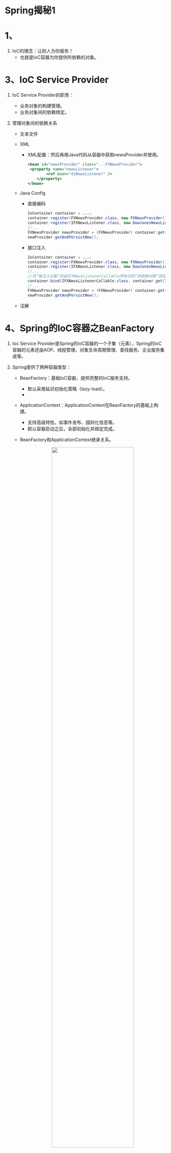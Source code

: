# Spring揭秘1

# 1、

1. IoC的理念：让别人为你服务！
   - 也就是IoC容器为你提供所依赖的对象。

# 3、IoC Service Provider

1. IoC Service Provider的职责：

   - 业务对象的构建管理。
   - 业务对象间的依赖绑定。

2. 管理对象间的依赖关系

   - 文本文件

   - XML

     - XML配置：然后再用Java代码从容器中获取newsProvider并使用。

       ```xml
       <bean id="newsProvider" class="...FXNewsProvider">
       	<property name="newsListener">
               <ref bean="djNewsListener" />
           </property>
       </bean>
       ```

   - Java Config

     - 直接编码

       ```java
       IoContainer container = ...;
       container.register(FXNewsProvider.class, new FXNewsProvider());
       container.register(IFXNewsListener.class, new DowJonesNewsListener());
       //...
       FXNewsProvider newsProvider = (FXNewsProvider) container.get(FXNewsProvider.class);
       newProvider.getAndPersistNew();
       ```

     - 接口注入

       ```java
       IoContainer container = ...;
       container.register(FXNewsProvider.class, new FXNewsProvider());
       container.register(IFXNewsListener.class, new DowJonesNewsListener());
       //...
       //将“被注入对象”的由IFXNewsListenerCallable所标识的“所依赖对象”绑定位容器中注册过的IFXNewsListener类型实例对象
       container.bind(IFXNewsListenerCallable.class, container.get(IFXNewsListener.class));
       //...
       FXNewsProvider newsProvider = (FXNewsProvider) container.get(FXNewsProvider.class);
       newProvider.getAndPersistNew();
       ```

   - 注解

# 4、Spring的IoC容器之BeanFactory

1. Ioc Service Provider是Spring的IoC容器的一个子集（元素），Spring的IoC容器的元素还由AOP、线程管理、对象生命周期管理、查找服务、企业服务集成等。

2. Spring提供了两种容器类型：

   - BeanFactory：基础IoC容器，提供完整的IoC服务支持。

     - 默认采用延迟初始化策略（lazy-load）。
     - 

   - ApplicationContext：ApplicationContext在BeanFactory的基础上构建。

     - 支持高级特性。如事件发布、国际化信息等。
     - 默认容器启动之后，全部初始化并绑定完成。

   - BeanFactory和ApplicationContext继承关系。

     <div align="center">
     <img src="https://github.com/XiaoHuaShiFu/img/blob/master/BeanFactory%E5%92%8CApplicationContext%E7%BB%A7%E6%89%BF%E5%85%B3%E7%B3%BB.jpg?raw=true" width="75%" height="75%" style="transform: rotate(0deg);">
      </div>

   - BeanFactory：公开获取一个组装完成的对象的方法接口，也包含查询方法。

     - 如获取某个对象（getBean）、查询某个对象是否存在容器中（containsBean）、获取某个bean的状态或者类型的方法等。

3. BeanFactory的对象注册与绑定方式

   - 直接编码方式

     - 示例：

       ```java
       public static void  testBindViaCode() {
           //DefaultListableBeanFactory是BeanFactory的一个间接实现
           //也实现了BeanDefinitionRegistry接口，此接口充当Bean注册管理的角色
           DefaultListableBeanFactory beanRegistry = new DefaultListableBeanFactory();
           //BeanFactory是用于对实际Bean进行访问管理的接口
           BeanFactory container = bindViaCode(beanRegistry);
           UserVo userVo = (UserVo) container.getBean("userVo");
           System.out.println(userVo);
       }
       
       public static BeanFactory bindViaCode(BeanDefinitionRegistry registry) {
           //部门bean
           //通过setter方法注入
           AbstractBeanDefinition dep = new RootBeanDefinition(Dep.class);
           registry.registerBeanDefinition("dep", dep);
           MutablePropertyValues depArgValues = new MutablePropertyValues();
           depArgValues.addPropertyValue(new PropertyValue("depid", "332"));
           depArgValues.addPropertyValue(new PropertyValue("name", "自科部"));
           dep.setPropertyValues(depArgValues);
       
           //用户Vo Bean
           //通过构造器方法注入
           AbstractBeanDefinition userVo = new RootBeanDefinition(UserVo.class);
           registry.registerBeanDefinition("userVo", userVo);
           ConstructorArgumentValues userArgValues = new ConstructorArgumentValues();
           userArgValues.addIndexedArgumentValue(0, "23214");
           userArgValues.addIndexedArgumentValue(1, "吴嘉贤");
           userArgValues.addIndexedArgumentValue(2, "332");
           userArgValues.addIndexedArgumentValue(3, "男");
           userArgValues.addIndexedArgumentValue(4, "123456");
           userArgValues.addIndexedArgumentValue(5, "VIP");
           userArgValues.addIndexedArgumentValue(6, dep);
           userVo.setConstructorArgumentValues(userArgValues);
       
           //测试BeanDefinitionRegistry
           //此接口负责注册管理Bean
           System.out.println(registry.getBeanDefinitionCount());
           System.out.println(Arrays.toString(registry.getBeanDefinitionNames()));
           //获取Bean定义
           BeanDefinition beanDefinition = registry.getBeanDefinition("dep");
           //获取Bean的各个参数
           MutablePropertyValues mutablePropertyValues = beanDefinition.getPropertyValues();
           //获取Bean参数的值
           System.out.println(mutablePropertyValues.get("depid"));
       
       
           //返回registry
           return (BeanFactory) registry;
       }
       ```
   
     - BeanFactory、BeanDefinitionRegistry以及DefaultListableBeanFactory的关系
   
       <div align="center">
       <img src="https://github.com/XiaoHuaShiFu/img/blob/master/BeanFactory%E3%80%81BeanDefinitionRegistry%E4%BB%A5%E5%8F%8ADefaultListableBeanFactory%E7%9A%84%E5%85%B3%E7%B3%BB.jpg?raw=true" width="50%" height="10%" style="transform: rotate(0deg);">
        </div>
   
   - 外部配置文件方式
   
     - properties方式
   
       - 使用PropertiesBeanDefinitionReader读取配置文件
     
       - 示例：
     
         ```java
         public static void testProperties() {
             //bean的注册和管理
             DefaultListableBeanFactory beanRegistry = new DefaultListableBeanFactory();
             //读取properties的信息的类
             PropertiesBeanDefinitionReader reader = new PropertiesBeanDefinitionReader(beanRegistry);
             //加载properties信息
             //其中classpath指代classes文件夹
             reader.loadBeanDefinitions("classpath:beans.properties");
             //转换成BeanFactory
             BeanFactory container = beanRegistry;
         
             System.out.println(container.getBean("userVo"));
         }
         ```
     
         ```properties
         userVo.(class)=com.springjiemi.vo.UserVo
         String userid, String name, String depid, String sex, String password, String roleUser, Dep dep
         #通过constructor方法注入
         userVo.$0=332
         userVo.$1=吴嘉贤
         userVo.$2=322
         userVo.$3=男
         userVo.$4=123456
         userVo.$5=VIP
         userVo.$6(ref)=dep
         
         #通过setter方法注入
         dep.(class)=com.springjiemi.pojo.Dep
         dep.depid=322
         dep.name=自科部
         ```
     
     - XML方式
     
       - 使用XmlBeanDefinitionReader读取配置文件，也可以用BeanFactory简化注册过程。
     
       - 示例：
     
         ```java
         //bean的注册和管理
         DefaultListableBeanFactory beanRegistry = new DefaultListableBeanFactory();
         //读取XML的信息的类
         XmlBeanDefinitionReader reader = new XmlBeanDefinitionReader(beanRegistry);
         //加载XML信息
         //其中classpath指代classes文件夹
         reader.loadBeanDefinitions("classpath:benas.xml");
         //转换成BeanFactory
         BeanFactory container = beanRegistry;
         
         //另外的方法，其内部也和上面做法类似
         //BeanFactory container = new XmlBeanFactory(new ClassPathResource("benas.xml"));
         
         System.out.println(container.getBean("userVo"));
         ```
     
         ```xml
         <bean id="userVo" class="com.springjiemi.vo.UserVo">
             <constructor-arg value="3333"/>
             <constructor-arg value="wjx"/>
             <constructor-arg value="322"/>
             <constructor-arg value="男"/>
             <constructor-arg value="123456"/>
             <constructor-arg value="VIP"/>
             <constructor-arg ref="dep"/>
         </bean>
         
         <bean id="dep" class="com.springjiemi.pojo.Dep">
             <property name="depid" value="322"/>
             <property name="name" value="自科部"/>
         </bean>
         ```
     
     - 注解方式
     
       - 在beans里配置
     
         ```xml
         <context:component-scan base-package="com.springjiemi.pojo"/>
         ```
     
       - 示例：
     
         ```java
         public static void testAnnotation() {
             //bean的注册和管理
             ApplicationContext ctx = new ClassPathXmlApplicationContext("classpath:applicationContext.xml");
         
             AnnotationPojo annotationPojo = (AnnotationPojo) ctx.getBean("annotationPojo");
             annotationPojo.print();
         }
         ```
     
   - XML方式
   
     - beans
   
       - 它拥有的属性：
   
         | 属性                     | 描述                                                         |
         | ------------------------ | ------------------------------------------------------------ |
         | default-lazy-init        | 默认false。标志是否对所有的<bean>进行延迟初始化              |
         | default-autowire         | 默认no，可取byName、byType、constructor以及autodetect。自动绑定用那种默认绑定方式。 |
         | default-init-method      | 如果所管辖的<bean>按照某种规则，都有同样名称的初始化方法的话，可以在这里同一指定这个初始化方法名，而不用在每个<bean>上都重复单独指定 |
         | default-dependency-check | 默认none，可取objects、simple、all。是否和什么程度的依赖检查。 |
         | default-destroy-method   | 与default-init-method相类似，这个指代销毁方法。              |
   
       - 它拥有的元素：
   
         - description：描述信息。
   
         - import：导入其他配置文件
   
         - alias：为<bean>起别名。
   
         - bean：
   
           - id属性：唯一标识符。
           - name属性：起别名。
           - class属性：bean的类型。
   
           - 注入方式：
   
             - constructor方式：
   
               - type属性：标明此参数的类型，适用于多个构造器无法区分的情况下。
   
               - index属性：标明此参数所在构造器的参数列表的第几个。从0开始。
   
               - 示例：
   
                 ```xml
                 <bean id="userVo" class="com.springjiemi.vo.UserVo">
                     <constructor-arg value="3333"/>
                     <constructor-arg value="wjx"/>
                     <constructor-arg value="322"/>
                     <constructor-arg value="男"/>
                     <constructor-arg value="123456"/>
                     <constructor-arg value="VIP"/>
                     <constructor-arg ref="dep"/>
                 </bean>
                 ```
   
             - setter方式：
   
               ```xml
               <bean id="dep" class="com.springjiemi.pojo.Dep">
                   <property name="depid" value="322"/>
                   <property name="name" value="自科部"/>
               </bean>
               ```
   
             - <property>和<constructor-arg/>中的可选用项：
   
               - <value>：类似于value属性，只能注入String类型和原始类型及它们的包装器类型。
   
               - <ref>：类似于ref属性，引用容器中其他的对象实例。
   
                 - local属性：同一个配置文件的对象。
   
                 - parent属性：父容器中定义的对象引用。
   
                   - BeanFactory可以嵌套加载：
   
                     ```java
                     BeanFactory p = new XmlBeanFactory(new ClassPathResource("p.xml"));
                     BeanFactory c = new XmlBeanFactory(new ClassPathResource("c.xml"),p);
                     ```
   
                 - bean属性：所有实例对象。
   
               - <idref>：此会在解析配置的时候检查所依赖对象的beanName是否存在，而不用等到运行时才发现beanName所对应的对象实例不存在。
   
               - 内部<bean>：类似内部类，外部无法直接访问。
   
               - <list>：里面的元素可以用<ref>、<value>、<bean>
   
               - <set>：里面的元素可以用<ref>、<value>、<bean>
   
               - \<map\>：里面元素是\<entry\>
   
                 - \<entry\>里面的元素是\<key\>或\<key-ref\>+\<ref\>、\<value\>、\<value-ref\>、\<list\>等。
   
               - \<props\>：\<prop key="keyValue"\>StringValue \<\\prop\>
   
               - \<null\>：指定为null。如果用\<value\>\<\\value\>指示的是""。
   
           - depends-on属性：在实例化某个对象之前先实例化另外一个实例对象。适用于非显示依赖关系。
   
           - autowire属性：自动注入。
   
             - autodetect：如果对象拥有默认无参数的构造方法，容器会考虑byType的自动绑定模式，否则，会使用constructor模式。如果用constructor后还有未绑定属性，也会用byType对剩余属性进行自动绑定。
             - 手工绑定会覆盖自动绑定。
             - 自动绑定不适用于”String、原生类型、Classes类型及这些类型的数组“。
   
           - dependency-check属性：确保自动绑定后，最终确认每个对象所依赖的对象是否按照所预期的那样被注入。
   
           - lazy-init属性：延迟加载。
   
           - parent属性：继承父bean的一些参数。类似Java的extends。
   
           - abstact属性：作为一个模板，里面的参数可以被子bean继承，自身在容器初始化时不会实例化。类似Java的抽象类。
   
             - 在ApplicationContext容器下，初始化时会默认实例化所有bean，可以用此属性来避免容器将其实例化。
   
           - scope属性：bean的生命周期。
   
             - singleton：一个容器里的单例。
             - prototype：每次收到要此对象的请求都会生产一新的实例。
             - request：每个HTTP请求创建一个全新的实例对象，请求结束后，此对象生命周期结束。
             - session：每个session创建一个实例对象。
             - globalSession：只有应用在基于portlet的Web应用程序中才有一样，它映射到portlet的global范围的session。
             - 自定义scopo类型：
               - 实现scope接口。
               - 用ConfigurableBeanFactory的registerScope方法取注册此scope。
               - 如果使用ApplicationContext容器，它可以自动识别并加载BeanFactoryPostProcessor，所以可以在**bean**配置文件中，通过CustomScopeConfigureer来注册自定义Scope。
   
     - 工厂方法和FactoryBean
   
       - 静态工厂方法注入
   
         ```xml
         <!--通过工厂类和工厂方法名注入对象-->
         <bean id="bar" class="com.springjiemi.pojo.StaticBarFactory" factory-method="getIstance"/>
         
         <!--方法带参数-->
         <bean id="bar" class="com.springjiemi.pojo.StaticBarFactory" factory-method="getIstance">
             <constructor-arg value="arg"/>
         </bean>
         ```
   
       - 非静态工厂方法
   
         ```xml
         <!--工厂bean-->
         <bean id="barFactory" class="com.springjiemi.pojo.BarFactory"/>
         
         <bean id="bar" factory-bean="barFactory" factory-method="getIstance">
             <constructor-arg value="arg"/>
         </bean>
         ```
   
       - FactoryBean
   
         - 示例：
   
           ```java
           public class NextDayDateFactoryBean implements FactoryBean<DateTime>{
           
               @Override
               public DateTime getObject() throws Exception {
                   return new DateTime().plusDays(1);
               }
           
               @Override
               public Class<?> getObjectType() {
                   return DateTime.class;
               }
           
               @Override
               public boolean isSingleton() {
                   return false;
               }
           }
           ```
   
           ```xml
           <bean id="nextDayDate" class="com.springjiemi.pojo.NextDayDateFactoryBean"/>
           ```
   
           ```java
           FactoryBean factoryBean = (FactoryBean)container.getBean("&nextDayDate");
           ```
   
         - 常见的FactoryBean实现：
   
           - JndiObjectFactoryBean
           - LocalSessionFactoryBean
           - SqlMapClientFactoryBean
           - ProxyFactoryBean
           - TransactionProxyFactoryBean
       
     - 方法注入（Method Injection）与方法替换（Method Replacement）
     
       - 方法注入：每次调用都注入一个新的实例。
     
         - 示例：
     
           ```xml
           <bean id="userVo" class="com.springjiemi.vo.UserVo">
               <property name="userid" value="3333"/>
               <property name="name" value="wjx"/>
               <property name="depid" value="322"/>
               <property name="sex" value="男"/>
               <property name="password" value="123456"/>
               <property name="roleUser" value="VIP"/>
               <property name="dep" ref="dep"/>
               <!-- 每次调用getDep都返回一个新的dep实例 -->
               <!-- name指示要调用的方法 -->
               <!-- bean指示方法返回的实例 -->
               <!-- 实质是通过Cglib动态生成一个子类实现 -->
               <lookup-method name="getDep" bean="dep"/>
           </bean>
           
           <bean id="dep" class="com.springjiemi.pojo.Dep" scope="prototype">
               <property name="depid" value="322"/>
               <property name="name" value="自科部"/>
           </bean>
           ```
     
         - 使用BeanFactoryAware接口：容器对实现了此接口的对象，会把容器自身注入到此bean，这样此bean就拥有BeanFactory的引用。
     
           - 实现此接口：
     
             ```java
             public interface BeanFactoryAware extends Aware {
                 void setBeanFactory(BeanFactory var1) throws BeansException;
             }
             ```
     
             ```java
             private BeanFactory beanFactory;
             
             public Dep getDep() {
                 return (Dep) beanFactory.getBean("dep");
             }
             
             @Override
             public void setBeanFactory(BeanFactory beanFactory) throws BeansException {
                 this.beanFactory = beanFactory;
             }
             ```
     
         - 使用ObjectFactoryCreatingFactoryBean：此类是FactoryBean的一个实现，它返回一个ObjectFactory实例。此实例可以返回容器管理的对象，隔离了客户端对象对BeanFactory的直接引用。
     
           - 实现：
     
             ```xml
             <bean id="userVo" class="com.springjiemi.vo.UserVo">
                 <property name="userid" value="3333"/>
                 <property name="name" value="wjx"/>
                 <property name="depid" value="322"/>
                 <property name="sex" value="男"/>
                 <property name="password" value="123456"/>
                 <property name="roleUser" value="VIP"/>
                 <property name="dep" ref="dep"/>
                 
                 <!-- 注入工厂 -->
                 <property name="depBeanFactory" ref="depBeanFactory"/>
             </bean>
             
             <bean id="dep" class="com.springjiemi.pojo.Dep" scope="prototype">
                 <property name="depid" value="322"/>
                 <property name="name" value="自科部"/>
             </bean>
             
             <!-- 此工厂只是管理特定的bean -->
             <bean id="depBeanFactory" class="org.springframework.beans.factory.config.ObjectFactoryCreatingFactoryBean">
                 <property name="targetBeanName">
                     <idref bean="dep"/>
                 </property>
             </bean>
             ```
     
             ```java
             //管理特定bean的工厂
             private ObjectFactory<Dep> depBeanFactory;
             public Dep getDep() {
                 //使用此工厂返回所需要的实例对象
                 return depBeanFactory.getObject();
             }
             //设置此工厂
             public void setDepBeanFactory(ObjectFactory<Dep> depBeanFactory) {
                 this.depBeanFactory = depBeanFactory;
             }
             ```
     
         - 可以使用ServiceLocatorFactoryBean来代替ObjectFactoryCreatingFactoryBean，该FactoryBean可以让我们自定义工厂接口，而不用使用ObjectFactory。
     
           - 示例：
     
             ```xml
             <bean id="userVo" class="com.springjiemi.vo.UserVo">
                 <property name="userid" value="3333"/>
                 <property name="name" value="wjx"/>
                 <property name="depid" value="322"/>
                 <property name="sex" value="男"/>
                 <property name="password" value="123456"/>
                 <property name="roleUser" value="VIP"/>
                 <property name="dep" ref="dep"/>
             
                 <property name="depFactory" ref="depFactory"/>
             </bean>
             
             <bean id="dep" class="com.springjiemi.pojo.Dep" scope="prototype">
                 <property name="depid" value="322"/>
                 <property name="name" value="自科部"/>
             </bean>
             
             <!-- 设置工厂对象的接口 -->
             <bean id="depFactory" class="org.springframework.beans.factory.config.ServiceLocatorFactoryBean">
                 <property name="serviceLocatorInterface" value="com.springjiemi.pojo.DepFactory"/>
             </bean>
             ```
     
             ```java
             private DepFactory depFactory;
             public Dep getDep() {
                 return depFactory.getDep();
             }
             public void setDepFactory(DepFactory depFactory) {
                 this.depFactory = depFactory;
             }
             ```
     
             ```java
             public interface DepFactory {
                 Dep getDep();
             }
             ```
     
     - 方法替换：实现方法拦截功能。
     
       - 实现MethodReplacer接口作为替换类：
     
         ```java
         public class UserVoReplacer implements MethodReplacer {
             private static final transient Logger logger = LoggerFactory.getLogger(UserVoReplacer.class);
             @Override
             public Object reimplement(Object o, Method method, Object[] objects) throws Throwable {
                 logger.info("method" + method.getName());
                 return "hahhahah test";
             }
         }
         ```
     
       - 注入替换类并指明要替换的方法：
     
         ```xml
         <bean id="userVo" class="com.springjiemi.vo.UserVo">
             <property name="userid" value="3333"/>
             <property name="name" value="wjx"/>
             <property name="depid" value="322"/>
             <property name="sex" value="男"/>
             <property name="password" value="123456"/>
             <property name="roleUser" value="VIP"/>
             <property name="dep" ref="dep"/>
         
             <!-- 替换某个方法 -->
             <replaced-method name="toString" replacer="userVoReplacer" />
         </bean>
         
         <!-- 替换方法的替换类 -->
         <bean id="userVoReplacer" class="com.springjiemi.pojo.UserVoReplacer"/>
         ```
     
         - 可以用\<arg-type\>指明要替换方法的参数类型，如果有重载方法的话
     
           ```xml
           <arg-type match="String"/>
           ```
   
4. 容器

   - Spring的IoC容器可以分为两个阶段：容器启动阶段和Bean实例化阶段。

   - 容器启动阶段：

     - 加载配置：加载Configuration MetaData。
     - 分析配置信息。
     - 装备到BeanDefinition。生成Bean定义。
     - 方式
       - 代码方式。
       - 依赖工具类（BeanDefinitionReader）进行解析和分析，并将分析后的信息编组成为相应的BeanDefinition，然后把这些BeanDefinition注册到相应的BeanDefinitionRegistry。

   - Bean实例化阶段

     - 实例化对象。
     - 装配依赖。
     - 生命周期回调。
     - 对象其他处理。
     - 注册回调接口。

     - 当请求通过容器的getBean方法请求某个对象时，就会根据BeanDefinition所提供的信息实例化被请求的对象，为其注入依赖。如果该对象实现了某些回调接口，也会根据回调接口的要求来装配它。当对象装配完毕后，容器会立即将对象返回给请求方法使用。

   - 插手容器的启动

     - Spring提供BeanFactoryPostProcessor的容器扩展机制。允许我们在容器实例化对象前，对注册到容器的BeanDefinition所保存的信息做相应的修改。相当于在容器实现的第一阶段最后加入一道工序，让我们对最终的BeanDefinition做一些额外的操作，比如修改bean定义的某些属性，为bean定义增加其他信息等等。

     - 如果一个容器有用多个BeanFactoryPostProcessor，需要同时实现Spring的Ordered接口，以保证按预先顺序执行。

     - Spring已经实现的BeanFactoryPostProcessor：

       - PropertyPlaceholderConfigurer
         - 实现用占位符（PlaceHolder）${jdbc.url}来指定properties里面的属性。
         - 在BeanFactory第一阶段加载完成所有配置信息是，BeanFactory中保存的对象的属性信息还是以占位符的形式存在。当PropertyPlaceholderConfigurer作为BeanFactoryPostProcessor被应用时，它会使用properties配置文件中的配置信息来替换相应BeanDefinition中占位符所表示的属性值。这样当进入容器实现第二阶段实例化bean时，bean定义中的属性值就是最终替换完成的了。
         - PropertyPlaceholderConfigurer不单会从配置的properties文件中加载配置项，还会检查Java的System类中的Properties。
           - 可以通过setSystemPropertiesMode()或setSystemPropertiesModeName()来控制是否加载或覆盖System相应的Properties。
           - PropertyPlaceholderConfigurer提供了SYSTEM_PROPERTIES_MODE_NEVER、SYSTEM_PROPERTIES_MODE_FALLBACK、SYSTEM_PROPERTIES_MODE_OVERRIDE三种模式。默认采用SYSTEM_PROPERTIES_MODE_FALLBACK（备选模式）。
         
       - PropertyOverrideConfigurer
         
       - 用来覆盖bean定义中的property信息。
     
       - PropertyOverrideConfigurer的properties文件结构：
     
           ```properties
        #将beanName的bean的propertyName属性的值替换成value
           beanName.propertyName=value
           userVo.userid=233
           ```
           
         - ```xml
           <bean class="org.springframework.beans.factory.config.PropertyOverrideConfigurer">
               <property name="location" value="beans-override.properties"/>
           </bean>
           ```
      ```
         
       - PropertyOverrideConfigurer的父类PropertyResourceConfigurer提供一个protected类型的方法convertPropertyValue，允许子类覆盖这个方法对相应的配置项进行转换，如对加密后的字符串解密之后再覆盖到相应的bean定义中。当然，PropertyPlaceholderConfigurer也同样继承了PropertyResourceConfigurer，也有同样的功能。
         
     - CustomEditorConfigurer：注册自定义的PropertyEditor。进行配置文件中的数据类型与真正的业务对象所定义的数据类型转换。
     
         - 它可以将会用到的信息注册到容器，不会对BeanDefinition做任何改变。它帮助传达转换规则相关的信息。
     
         - Spring内部通过PropertyEditor来帮助String类型到其他类型的转换。可以对原始类型，String，Color，Font等类型进行转换。
     
         - Spring自身实现了一些PropertyEditor，大部分位于propertyeditors包下。
     
           - StringArrayPropertyEditor。将符合CSV格式的字符串转换成String[]数组形式，默认（,）分隔的字符串，可以指定自定义的字符串分隔符。
           - ClassEditor。根据String类型的class名称，直接将其转换成相应的Class对象，相当于通过Class.forName(String)完成功能。还有ClassArrayEditor（接受String[]）。
           - FileEditor。对应File类型的PropertyEditor。还有InputStreamEditor、URLEditor。
           - LocaleEditor。针对Locale类型。
           - PatternEditor。针对Pattern。
           - 以上的PropertyEditor，容器会默认加载使用。
     
         - 自定义PropertyEditor：实现PropertyEditor接口，也可以继承PropertyEditorSupport类，然后实现setAsText(String)方法。
     
           - 如果只是支持从String到对应对象的转换，只需覆盖setAsText(String)方法，如果需从对象到String，需覆盖getAsText()方法。
     
           - **示例：**使用propertyEditorRegistrars属性来指定自定义的PropertyEditor，这样我们需要多给出一个PropertyEditorRegistrar的实现。
     
             ```java
             public class DatePropertyEditor extends PropertyEditorSupport {
                 private String datePattern;
             
                 @Override
                 public void setAsText(String text) throws IllegalArgumentException {
                     DateTimeFormatter dateTimeFormatter = DateTimeFormat.forPattern(getDatePattern());
                     Date dateValue = dateTimeFormatter.parseDateTime(text).toDate();
                     setValue(dateValue);
                 }
             
                 public String getDatePattern() {
                     return datePattern;
                 }
             
                 public void setDatePattern(String datePattern) {
                     this.datePattern = datePattern;
                 }
             }
      ```
     
             ```java
             public class DatePropertyEditorRegistrar implements PropertyEditorRegistrar {
             
                 private PropertyEditor propertyEditor;
             
                 @Override
                 public void registerCustomEditors(PropertyEditorRegistry propertyEditorRegistry) {
                     propertyEditorRegistry.registerCustomEditor(Date.class, getPropertyEditor());
                 }
             
                 public PropertyEditor getPropertyEditor() {
                     return propertyEditor;
                 }
             
                 public void setPropertyEditor(PropertyEditor propertyEditor) {
                     this.propertyEditor = propertyEditor;
                 }
             }
             ```
         
             ```xml
             <!-- 注册Configurer -->
             <bean class="org.springframework.beans.factory.config.CustomEditorConfigurer">
                 <property name="propertyEditorRegistrars">
                     <list>
                         <ref bean="datePropertyEditorRegistrar"/>
                     </list>
                 </property>
             </bean>
             
             <!-- 注册Registrar -->
             <bean id="datePropertyEditorRegistrar" class="com.springjiemi.pojo.DatePropertyEditorRegistrar">
                 <property name="propertyEditor" ref="datePropertyEditor"/>
             </bean>
             
             <!-- 注册Editor -->
             <bean id="datePropertyEditor" class="com.springjiemi.pojo.DatePropertyEditor">
                 <property name="datePattern" value="yyyy-MM-dd"/>
             </bean>
             ```
     
     - BeanFactory应用BeanFactoryPostProcessor
     
       - **示例：**在Java里注册
     
         ```java
      //BeanFactory
         ConfigurableListableBeanFactory beanFactory = new XmlBeanFactory(new ClassPathResource("benas.xml"));
      //声明BeanFactoryPostProcessor
         PropertyPlaceholderConfigurer propertyPlaceholderConfigurer = new PropertyPlaceholderConfigurer();
         propertyPlaceholderConfigurer.setLocation(new ClassPathResource("datasource.properties"));
         //注册到beanFactory
         propertyPlaceholderConfigurer.postProcessBeanFactory(beanFactory);
         ```
     
     - ApplicationContext应用BeanFactoryPostProcessor
     
       - **示例：**XML注册
       
         ```xml
         <bean class="org.springframework.beans.factory.config.PropertyPlaceholderConfigurer">
               <property name="locations">
                   <list>
                       <value>datasource.properties</value>
                       <value>spring.properties</value>
                   </list>
               </property>
           </bean>
         ```
     
   - 了解bean的一生
   
     - Bean的实例化过程：
   
       ![](https://github.com/XiaoHuaShiFu/img/blob/master/Bean%E5%AE%9E%E4%BE%8B%E5%8C%96%E8%BF%87%E7%A8%8B.png?raw=true)
   
     - 当getBean方法发现该bean定义没有被实例化之后，会通过createBean()方法来进行具体的对象实例化。
   
       - AbstractBeanFactory类有getBean()方法的实现逻辑。
       - AbstractAutowireCapableBeanFactory有createBean()方法的全貌。
   
     - BeanWrapper：容器内部采用“策略模式”来决定采用那种方式初始化Bean实例。
   
       - 通常通过反射或CGLIB动态字节码生成来初始化相应的bean实例或者动态生成其子类。
   
         - InstantiationStrategy定义实例化策略的抽象接口，其直接子类SimpleInstantiationStrategy实现了简单的对象实例化功能，通过反射。
         - CglibSubclassingInstantiationStrategy继承了SimpleInstantiationStrategy的反射实例化对象功能，并可以通过CGLIB动态字节码，实现方法注入的对象实例化功能。容器默认使用此类。
   
       - 容器构造完成的对象实例，还会用BeanWrapper对bean实例进行包裹，然后获取或设置bean的相应属性值。
   
         - BeanWrapper继承了PropertyAccessor接口，可以统一的对对象属性进行访问。也继承了PropertyEditorRegistry和TypeConverter接口。
   
         - 构造完成对象之后，spring会根据对象实例构造一个BeanWrapperImpl实例，然后将在CustomEditorConfigurer注册的PropertyEditor复制一份给BeanWrapperImpl实例。这样BeanWrapper就可以进行类型转换、设置对象属性值。
   
           - 示例：使用BeanWrapper对bean属性进行设置非常方便
   
             ```java
             BeanWrapper beanWrapper = new BeanWrapperImpl(ctx.getBean("userVo"));
             //使用BeanWrapper对bean的属性进行设置
             beanWrapper.setPropertyValue("name", "xxxxxxxxxxxxxxxxxx");
             ```
   
     - Aware接口：当对象实例化完成，并设置完相关属性及依赖后，spring容器会检查当前对象实例是否实现了一系列的以Aware命名结尾的接口定义。如果是，则将这些Aware接口定义中规定的依赖注入给当前对象实例。
   
       - Aware接口有：
         - BeanNameAware：把beanName设置到当前实例。
         - BeanClassLoaderAware：把当前bean的ClassLoader注入当前对象实例。默认使用ClassUtils类的Classloader。
         - BeanFactoryAware：BeanFactory容器会将自身设置到当前对象实例。
       - 对于ApplicationContext容器还有（使用BeanPostProcessor方式）：
         - ResourceLoaderAware：会将ApplicationContext自身设置到对象实例。ApplicationContext实现了ResourceLoader接口。
         - ApplicationEventPublisherAware：会将ApplicationContext自身设置到对象实例。ApplicationContext实现了ApplicationEventPublisher接口。
         - MessageSourceAware：会将ApplicationContext自身设置到对象实例。ApplicationContext通过MessageSource接口提供国际化支持。
         - ApplicationContextAware：会将ApplicationContext自身设置到对象实例。
   
     - BeanPostProcessor（bean的后置处理器）：处理容器内所有符合条件的实例化后的对象实例。
   
       - postProcessBeforeInitialization(bean, beanName)方法是BeanPostProcessor前置处理。
   
       - postProcessAfterInitialization(bean, beanName)方法是BeanPostProcessor后置处理。
   
       - 可以用于处理标记接口实现类，或者为当前对象提供代理实现。Application的Aware接口实际上就是通过BeanPostProcessor的方式进行处理的。
   
         - ApplicationContext容器会检测到之前注册到容器的ApplicationContextAwareProcessor（BeanPostprocessor）的实现类，然后会调用postProcessBeforeInitialization()方法，检查并设置Aware相关依赖。
   
       - 还可以用于对对象实例或字节码增强当前对象实例；Spring的AOP也使用BeanPostProcessor来为对象生成代理对象，如BeanNameAutoProxyCreator。
   
       - 自定义BeanPostProcessor
   
         - 标注需要进行解密的实现类：
   
           ```java
           public interface PasswordDecodable {
               String getEncodedPassword();
               void setDecodedPassword(String password);
           }
           
           public class UserVo implements BeanNameAware, PasswordDecodable {
           }
           ```
   
         - 实现相应的BeanPostProcessor对符合条件的Bean实例进行处理。
   
           ```java
           public class PasswordDecodePostProcessor implements BeanPostProcessor {
               @Override
               public Object postProcessBeforeInitialization(Object bean, String beanName) throws BeansException {
                   if (bean instanceof  PasswordDecodable) {
                       String encoded = ((PasswordDecodable) bean).getEncodedPassword();
                       String decoded = encoded + "decoded success";
                       ((PasswordDecodable) bean).setDecodedPassword(decoded);
                   }
                   return bean;
               }
               @Override
               public Object postProcessAfterInitialization(Object bean, String beanName) throws BeansException {
                   return bean;
               }
           }
           ```
   
         - 将自定义的BeanPostProcessor注册到容器
   
           - 可以通过ConfigurableBeanFactory的addBeanPostProcessor()方法注册到容器。
   
           - 对于ApplicationContext容器，会自动识别并注册XML配置里的BeanPostProcessor。
   
             ```xml
             <bean id="passwordDecodePostProcessor" class="com.springjiemi.pojo.PasswordDecodePostProcessor"/>
             ```
   
         - InstantiationAwareBeanPostProcessor接口可以在对象实例化过程中导致短路的效果。也就是在实例化对象步骤之前，容器会检查是否有注册InstantiationAwareBeanPostProcessor接口，如果有会首先使用相应的InstantiationAwareBeanPostProcessor来构造对象实例。构造完成之后直接返回对象实例。
   
     - InitializingBean：对象生命周期标识接口。
     
       - 在进行前置处理之后，会检查是否实现了InitializingBean接口，如果实现了会用其afterPropertiesSet()方法进一步处理实例。
     
       - 可以使用\<bean\>的init-method属性对系统中业务对象的自定义初始化操作可以以任何方式命名。
     
       - 可以用\<beans\>的default-init-method指定全部bean的统一初始化方法名。
     
       - 一般只有在集成第三方库，或者其他特殊情况下，才会需要使用此特性。
     
       - 示例：
     
         ```java
         private void init() {
             System.out.println("this is init method!!!");
         }
         ```
     
         ```xml
         <bean id="userVo" class="com.springjiemi.vo.UserVo" init-method="init">
         	<property name="userid" value="${ftp.server.http.prefix}"/>
             <property name="name" value="${db.driverClassName}"/>
             <property name="depid" value="322"/>
             <property name="sex" value="男"/>
             <property name="password" value="123456"/>
             <property name="roleUser" value="VIP"/>
             <property name="dep" ref="dep"/>
             <property name="date" value="2019-05-11"/>
         </bean>
         ```
     
       - 可以同时使用InitializingBean和init-method实现两个初始化方法。
     
     - DisposableBean与destroy-method：对象销毁方法。
     
       - 示例：
     
         ```java
         private void destroy() {
             System.out.println("this is destroy method!!!");
         }
         ```
     
         ```xml
         <bean id="userVo" class="com.springjiemi.vo.UserVo" init-method="init" destroy-method="destroy">
         ```
     
       - 销毁方法不会自动执行，需要手动设置。
     
         - BeanFactory容器需要调用：
     
           ```java
           ((ConfigurableListableBeanFactory)container).destroySingletons();
           ```
     
         - ApplicationContext容器需调用：
     
           ```java
           ((AbstractApplicationContext) ctx).registerShutdownHook();
           ```

# 5、ApplicationContext容器

1. 统一资源加载策略

   - 使用Resource接口作为所有资源的抽象和访问接口。

     - ByteArrayResource。将字节（byte）数组提供的数据作为一种资源进行封装。
     - ClassPathResource。对ClassPath中加载具体资源进行封装，可以使用指定的类加载器（ClassLoader）或给定的类进行资源加载。
     - FileSystemResource。对File类型进行封装。
     - UrlResource。对URL的具体资源查找定位的实现类，内部委派URL进行具体的资源操作。
     - InputStreamResource。将InputStream作为一种资源。
     - 如果需自定义此接口，可以继承AbstractResoource抽象类。

   - ResourceLoader：查找和定位资源的接口。

     - 通过getResource(location)方法可以指定资源位置，定位到具体的资源实例。

     - DefaultResourceLoader

       - 先检查以classpath:前缀打头，如果是，尝试构造ClassPathResource类型资源并返回。

       - 否则，尝试通过URL，如果没有抛出MalformedURLException则会构造UrlResource类型资源并返回。

       - 否则，委派getResourceByPath(string)来定位，该方法默认构造ClassPathResource类型资源并返回。

       - 该方法如果最终没有找到符合条件的资源，getResourceByPath()方法会构造一个实际上并不存在的资源并返回。

       - 示例：

         ```java
         ResourceLoader resourceLoader = new DefaultResourceLoader();
         Resource resource = resourceLoader.getResource("classpath:benas.xml");
         File file = resource.getFile();
         ```

     - FileSystemResourceLoader：

       - 继承自DefaultResourceLoader，并覆盖getResourceByPath(string)方法，使之以FileSystemResource类型返回。
       - FileSystemXmlApplicationContext也覆盖了getResourceByPath(string)方法，使之以FileSystemResource类型返回。
       
     - ResourcePatternResolver：根据路径的匹配模式批量查找的ResourceLoader。扩展自ResourceLoader。
     
       - 引入了classpath*:前缀。
       - PathMatchingResourcePatternResolver，支持单个查找资源，支持Ant风格的路径匹配模式（类似于**/*.suffix），支持classpath*:。
         - 可以指定一个ResourceLoader，默认会构造一个DefaultResourceLoader。
         - PathMatchingResourcePatternResolver内部会将匹配确定的资源路径委派给ResourceLoader来查找和定位资源。
     
   - Resource和ResourceLoader类层次图
   
     ![](https://github.com/XiaoHuaShiFu/img/blob/master/Resource%E5%92%8CResourceLoader%E7%B1%BB%E5%B1%82%E6%AC%A1%E5%9B%BE.jpg?raw=true)
   
   - ApplicationContext与ResourceLoader
   
     - ApplicationContext继承了ResourcePatternResolver，也间接实现了ResourceLoader接口。可以把ApplicationContext看作一个ResourceLoader甚至ResourcePatternResolver。
   
     - AbstractApplicationContext继承了DefaultResourceLoader，它的getResource(String)方法直接调用DefaultResourceLoader的。还有ResourcePatternResolver的getResources(String)也调用此方法。AbstractApplicationContext内部的resourcePatternResolver就是PathMatchingResourcePatternResolver，它的ResourceLoader就是AbstractApplicationContext对象本身。
   
     - AbstractApplicationContext作为ResourceLoader和ResourcePatternResolver图
   
       ![](https://github.com/XiaoHuaShiFu/img/blob/master/AbstractApplicationContext%E4%BD%9C%E4%B8%BAResourceLoader%E5%92%8CResourcePatternResolver.jpg?raw=true)
   
     - 扮演ResourceLoader角色
   
       - ResourceLoader类型的注入
   
         - 使用构造方法注入或setter方法注入。（需要自己构造ResourceLoader实例）
   
         - 使用ResourceLoaderAware和ApplicationContextAware接口。（需要实现Aware接口）
   
         - 示例：
   
           ```java
           private ResourceLoader resourceLoader;
           @Override
           public void setResourceLoader(ResourceLoader resourceLoader) {
               this.resourceLoader = resourceLoader;	 	       System.out.println(this.resourceLoader.getResource("classpath:benas.xml"));
           }
           ```
   
     - Resource类型注入
   
       - 示例：
   
         ```java
         private Resource resource;
         public void setResource(Resource resource) {
             this.resource = resource;
         }
         ```
   
         ```xml
         <property name="resource" value="applicationContext.xml"/>
         ```
   
       - ApplicationContext启动时，会通过ResourceEditorRegistrar来注册针对Resorce类型的PropertyEditor实现到容器中，这个PropertyEditor叫ResourceEditor。这样ApplicationContext就可以正确地识别Resource类型的依赖。
   
       - ResourceEditor是让ApplicationContext作为ResourceLoader去定位资源。
   
       - 如果对象依赖一组Resource，Spring提供了ResourceArrayPropertyEditor实现，只需要通过CustomEditorConfigurar告知容器即可。
   
2. 国际化信息支持（I18n MessageSource）

   - Java SE的国际化支持

     - Locate

     - ResourceBundle：用来保存特定的某个Locale信息，管理一组信息序列，所有的信息序列有一个统一的一个basename，然后特定的Locale的信息，可以根据basename后追加的语言或者地区代码来区分。

       - 示例：妻子红messages部分作ResourceBundle将加载资源的basename，其他语言或地区的资源在basename上追加Locale特定代码。

         ```properties
         messages.properties
         messages_zh.properties
         messages_zh_CN.properties
         messages_en.properties
         messages_en_US.properties
         ```

       - 每个资源文件中都有相同的键来标识具体资源条目，但每个资源相同键的内容根据Locale不同而不同。

         ```properties
         #messages_zh_CN.properties
         menu.file=文件({0})
         menu.edit=编辑
         
         #messages_en_US.properties
         menu.file=File({0})
         menu.edit=Edit
         ```

       - 可以通过ResourceBundle的getBundle(baseName, locale)方法获取不同Locale对象的ResourceBundle，然后根据资源的键获取相应的Locale的资源条目内容。

         - 示例：可以指定多个同基名，不同Locate的properties文件，通过统一的方式访问。

           ```java
           ResourceBundle bundle = ResourceBundle.getBundle("spring", Locale.CHINA);
           System.out.println(bundle.getString("ftp.user"));
           ```

   - MessageSource与ApplicationContext

     - MessageSource：进一步抽象的国际化信息访问接口，传入Locate、资源的键和相应的参数就可以获取相应的信息。

       - MessageSource接口：

         ```java
         public interface MessageSource {
            //如果没有找到返回默认的defaultMessage
            String getMessage(String code, Object[] args, String defaultMessage, Locale locale);
         	//没有默认信息，没找到会抛出异常
            String getMessage(String code, Object[] args, Locale locale) throws NoSuchMessageException;
         	//使用MessageSourceResolvable对象对资源条目的键、信息参数等进行封装。
            String getMessage(MessageSourceResolvable resolvable, Locale locale) throws NoSuchMessageException;
         }
         ```

     - ApplicationContext实现了MessageSource接口，所以也是一个MessageSource。

       - ApplicationContext默认委派容器里的名为messageSource的MessageSource接口实现来完成操作。如果找不到一个名字为MessageSource的实现，ApplicationContext内部会默认实例化一个不含任何内容的StaticMessageSource实例。

       - 示例：

         ```xml
         <bean id="messageSource" class="org.springframework.context.support.ResourceBundleMessageSource">
             <property name="basenames">
                 <list>
                     <value>spring</value>
                     <value>beans</value>
                 </list>
             </property>
         </bean>
         ```

         ```java
         MessageSource messageSource = (MessageSource) ctx.getBean("messageSource");
         System.out.println(messageSource.getMessage("dep.name", new Object[] {"牛逼"}, null));
         ```

     - 可用的MessageSource实现

       - StaticMessageSource：不用于生产。

       - ResourceBundleMessageSource：基于标准的ResourceBundle实现，对AbstractMessageSource进行扩展，提供了对多个ResourceBundle的缓存以提高查询速度。对参数化和非参数化的信息处理进行了优化，对参数化的信息格式化的MessageFormat实例也进行了缓存。

       - ReloadableResourceBundleMessageSource：基于标准的ResourceBundle实现。可通过cacheSeconds属性指定时间段，以定期刷新并检查底层properties资源文件是否有更变。可通过ResourceLoader来加载信息资源文件。使用ReloadableResourceBundleMessageSource要避免将信息资源文件放到classpath中，因为这样它就无法定期加载文件更变。

       - 示例：

         ```java
         ReloadableResourceBundleMessageSource messageSource = new ReloadableResourceBundleMessageSource();
         messageSource.setBasename("beans");
         System.out.println(messageSource.getMessage("dep.name", new Object[] {"牛逼"}, null));
         ```

       - 可以基础AbstractMessageSource自定义MessageSource。

       - MessageSource类层次结构

         ![](https://github.com/XiaoHuaShiFu/img/blob/master/MessageSource%E5%B1%82%E6%AC%A1%E7%BB%93%E6%9E%84.jpg?raw=true)

     - MessageSourceAware和MessageSource注入

       - setter或构造器。
       - 实现MessageSourceAware，将ApplicationContext自身传递给此bean。

3. 容器内部事件发布

   - 自定义事件发布类结构图：

     - 主要是EventObject类（事件）和EventListener接口（监听器）。

     ![](https://github.com/XiaoHuaShiFu/img/blob/master/%E8%87%AA%E5%AE%9A%E4%B9%89%E4%BA%8B%E4%BB%B6%E5%8F%91%E5%B8%83%E7%B1%BB%E7%BB%93%E6%9E%84%E5%9B%BE.jpg?raw=true)

   - 自定义事件发布流程：

     - 给出自定义事件类型：扩展EventObject类

       ```java
       public class LearningEvent extends EventObject {
           private int time;
           private String location;
           private String msg;
       
           public LearningEvent(Object source) {
               super(source);
           }
       
           public LearningEvent(Object source, int time, String location, String msg) {
               super(source);
               this.time = time;
               this.location = location;
               this.msg = msg;
           }
       	//。。。getter setter方法
       }
       ```

     - 定义针对自定义事件类的事件监听器接口：继承EventListner（此接口为标记接口）

       ```java
       public interface LearningEventListener extends EventListener {
           void onLearning(LearningEvent event);
       }
       ```

     - 实现针对自定义事件类的事件监听器接口：

       ```java
       public class SimpleLearningEventListener implements LearningEventListener{
           @Override
           public void onLearning(LearningEvent event) {
               System.out.println(event.getSource());
               System.out.println(event.getTime());
               System.out.println(event.getLocation());
               System.out.println(event.getMsg());
               System.out.println(event.getClass());
           }
       }
       ```

     - 组合事件类和监听器，发布事件：

       ```java
       //接口
       public interface EventPublisher {
           void publishEvent(EventObject event);
           void addEventListener(EventListener eventListener);
           void removeEventListener(EventListener eventListener);
           void removeAllListeners();
       }
       
       //实现
       public class LearningEventPublisher implements EventPublisher{
           private List<LearningEventListener> listenerList = new ArrayList<>();
       
           @Override
           public void publishEvent(EventObject event) {
               List<LearningEventListener> copyListenerList = new ArrayList<>(listenerList);
               for (LearningEventListener listener : copyListenerList) {
                   listener.onLearning((LearningEvent) event);
               }
           }
           @Override
           public void addEventListener(EventListener eventListener) {
               this.listenerList.add((LearningEventListener) eventListener);
           }
           @Override
           public void removeEventListener(EventListener eventListener) {
               if (listenerList.contains(eventListener)) {
                   listenerList.remove(eventListener);
               }
           }
           @Override
           public void removeAllListeners() {
               listenerList.clear();
           }
       }
       ```

     - 测试：

       ```java
       public class TestEvent {
           public static void main(String[] args) {
               EventPublisher publisher = new LearningEventPublisher();
               publisher.addEventListener(new SimpleLearningEventListener());
               publisher.addEventListener(new SimpleLearningEventListener());
       
               publisher.publishEvent(new LearningEvent("this", 30033, "主图书馆", "18号早上线性代数复习"));
           }
       }
       ```

     - 注意点：

       - 具体时点上自定义事件的发布：为了避免事件处理期间事件监听器的注册或移除操作影响处理过程，需要对发布时点的监听器列表进行一个安全复制。
       - 自定义事件监听器管理：Publisher类需要提供增加删除监听器的方法。

   - Spring的容器内事件发布类结构分析

     - 事件以ApplicationEvent形式发布，ApplicationListener类型的bean定义会被ApplicationContext容器自动识别，它们负责监听容器内发布的所有ApplicationEvent事件。
   
     - ApplicationEvent：继承自EventObject，是一个抽象类。
     
       - ContextCloseEvent：ApplicationContext容器再即将关闭时发布的事件类型。
       - ContextRefreshedEvent：ApplicationContext容器在初始化或刷新的时候发布的事件类型。
       - RequestHandleEvent：Web请求处理后发布的事件，有一子类ServletRequestHandledEvent提供特定于Java EE的Servlet事件。
     
     - ApplicationListener：继承自EventListener。ApplicationContext容器在启动时，会自动识别并加载EventListener类型的Bean定义，并一旦有事件发布，就会通知容器里的EventListener。
     
     - ApplicationContext：继承了ApplicationEventPublisher接口，提供了publishEvent(event)接口，充当事件发布的角色。
     
       - 把事件发布和监听器的注册转包给ApplicationEventMulticaster接口。此接口定义了具体事件监听器的注册管理及事件发布的方法。
     
       - AbstractApplicationEventMulticaster是一个ApplicationEventMulticaster的一个抽象实现，实现了事件监听器的管理功能。
     
       - SimpleApplicationEventMulticaster是AbstractApplicationEventMulticaster的一个实现，实现了事件发布的功能。默认使用SyncTaskExecutor进行事件的发布。
     
       - 容器启动时，会检查是否存在名字为applicationEventMulticaster的ApplicationEventMulticaster对象实例。有的化就使用提供的实现，没有则默认初始化一个SimpleApplicationEventMulticaster作为ApplicationEventMulticaster。
     
       - Spring容器内事件发布实现类图
     
         ![](https://github.com/XiaoHuaShiFu/img/blob/master/Spring%E5%AE%B9%E5%99%A8%E5%86%85%E4%BA%8B%E4%BB%B6%E5%8F%91%E5%B8%83%E5%AE%9E%E7%8E%B0%E7%B1%BB%E5%9B%BE.jpg?raw=true)
     
   - Spring容器内事件发布的使用流程：
   
     - Spring的ApplicationContext容器的事件发布机制，主要用于单一容器内的简单消息通知和处理，并不适合分布式、多进程、多容器之间的事件通知。
   
     - 为业务类注入ApplicationEventPublisher的事件发布支持：
   
       - ApplicationEventPublisherAware接口。
       - 使用ApplicationContextAware接口。
   
     - 实现ApplicationEvent
   
       ```java
       public class LearningEvent extends ApplicationEvent {
       
           private int time;
           private String location;
           private String msg;
       
           public LearningEvent(Object source) {
               super(source);
           }
       
           public LearningEvent(Object source, int time, String location, String msg) {
               super(source);
               this.time = time;
               this.location = location;
               this.msg = msg;
           }
       	//setter and getter
       }
       ```
   
     - 实现ApplicationListener
   
       ```java
       public class SimpleLearningEventListener implements ApplicationListener<LearningEvent>{
       
           @Override
           public void onApplicationEvent(LearningEvent event) {
               System.out.println(event.getSource());
               System.out.println(event.getTime());
               System.out.println(event.getLocation());
               System.out.println(event.getMsg());
               System.out.println(event.getClass());
           }
       
       }
       ```
   
     - 实现ApplicationEventPublisherAware注入ApplicationEventPublisher：这样就不用自己实现事件发布逻辑了。
   
       ```java
       public class LearningEventPublisher implements ApplicationEventPublisherAware {
           private ApplicationEventPublisher eventPublisher;
       
           public void publishEvent(ApplicationEvent event) {
               eventPublisher.publishEvent(event);
           }
       
           @Override
           public void setApplicationEventPublisher(ApplicationEventPublisher applicationEventPublisher) {
               this.eventPublisher = applicationEventPublisher;
           }
       }
       ```
   
     - 注册到ApplicationContext容器：将Publisher和Listener注册到ApplicationContext容器。
   
       ```xml
       <bean id="learningEventPublisher" class="com.springjiemi.event.LearningEventPublisher"/>
       
       <bean id="simpleLearningEventListener" class="com.springjiemi.event.SimpleLearningEventListener"/>
       ```
   
4. 多配置模块加载的简化

   - ApplicationContext加载多个配置文件
   
     - 以数组的方式
   
       ```java
       ApplicationContext ctx = new ClassPathXmlApplicationContext("classpath:benas.xml", "classpath:applicationContext.xml");
       ```
   
     - 通配符
   
       ```java
       ApplicationContext ctx = new ClassPathXmlApplicationContext("classpath*:*.xml");
       ```
   
     - 使用MessengerService类指定配置文件所在路径
   
       ```java
       ApplicationContext ctx = new ClassPathXmlApplicationContext("benas.xml", MessengerService.class);
       ```

# 6、Spring Ioc注入

1. 注解的依赖注入

   - 注入方式：

     - 域
     - 构造方法
     - 方法定义

   - 注入原理：遍历每个bean定义，通过反射检查每个bean定义对应的类上各种可能位置上的@Autowired，如果存在的话，就为其注入对象。

     - 在BeanPostProcessor实例化并bean定义的过程中，通过AutowiredAnnotationBeanPostProcessor检查是否有@Autowired标注的依赖需要注入。

   - @Qualifier实际上是byName自动绑定的注解版

     - 示例：

       ```java
       @Autowired
       @Qualifier("dep")
       private Dep dep;
       
       @Autowired
       public void setDep(@Qualifier("dep") Dep dep) {
           this.dep = dep;
       }
       ```

   - 使用JSR250标注依赖注入关系

     - 需要有CommonAnnotationBeanPostProcessor实例才能发挥作用。

     - @Resource：根据给定的名字寻找对应的bean实例。作用域同@Autowired。

       ```java
       @javax.annotation.Resource(name = "dep")
       private Dep dep;
       ```

     - @PostConstruct和@PreDestroy：与InitializingBean和DisposableBean接口和init-method和destroy-method其类似作用。

       - 示例：

         ```java
         @javax.annotation.PostConstruct
         public void postConstruct() {
             System.out.println("dasdasdasdasdasdasdsa");
         }
         
         @javax.annotation.PreDestroy
         public void preDestroy() {
             System.out.println("111111111111111111111111111");
         }
         ```

   - 自动注册基于注解注入的几个BeanPostProcessor：CommonAnnotationBeanPostProcessor、AutowiredAnnotationBeanPostProcessor、PersistenceAnnotationBeanPostProcessor和RequiredAnnotationBeanPostProcessor。

     ```xml
     <context:annotation-config/>
     ```

   - classpath-scanning：从base package开始扫描，提取对应的BeanDefinition，把构建完的BeanDefinition注册到容器。

     - 配置：

       ```xml
       <context:component-scan base-package="com.springjiemi"/>
       ```

     - component-scan默认扫描带@Component的类。

     - 改变beanName默认生成规则：自己自定义实现BeanNameGenerator，指定name-generator来改变beanName生成规则。

       ```xml
       <context:component-scan base-package="com.springjiemi" name-generator=""/>
       ```

     - 排除或包含某些bean：include-filter和exclude-filter，可以使用的type类型有annotation、assignable、regex、aspectj。

       - 示例：排除带@Component的bean实例。

         ```xml
         <context:component-scan base-package="com.springjiemi.service">
             <context:exclude-filter type="annotation" expression="org.springframework.stereotype.Component"/>
         </context:component-scan>
         ```